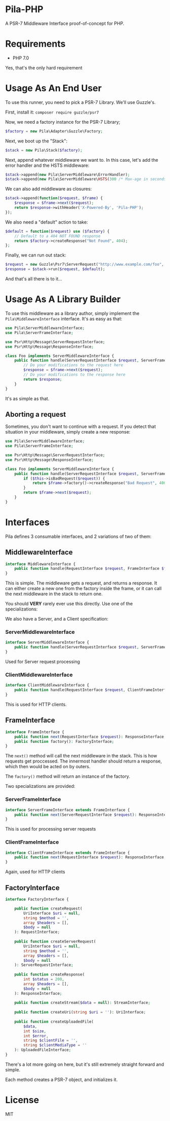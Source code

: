 Pila-PHP
========
A PSR-7 Middleware Interface proof-of-concept for PHP.

# Requirements
 * PHP 7.0
 
Yes, that's the only hard requirement

# Usage As An End User

To use this runner, you need to pick a PSR-7 Library. We'll use Guzzle's.

First, install it: `composer require guzzle/psr7`

Now, we need a factory instance for the PSR-7 Library;

```php
$factory = new Pila\Adapter\Guzzle\Factory;
```

Next, we boot up the "Stack":

```php
$stack = new Pila\Stack($factory);
```

Next, append whatever middleware we want to. In this case, let's add the error handler and the HSTS middleware:

```php
$stack->append(new Pila\ServerMiddleware\ErrorHandler);
$stack->append(new Pila\ServerMiddleware\HSTS(300 /* Max-age in seconds */));
```

We can also add middleware as closures:

```php
$stack->append(function($request, $frame) {
    $response = $frame->next($request);
    return $response->withHeader('X-Powered-By', 'Pila-PHP');
});
```

We also need a "default" action to take:

```php
$default = function($request) use ($factory) {
    // Default to a 404 NOT FOUND response
    return $factory->createResponse("Not Found", 404);
};
```

Finally, we can run out stack:

```php
$request = new Guzzle\Psr7\ServerRequest("http://www.example.com/foo", "GET");
$response = $stack->run($request, $default);
```

And that's all there is to it...

# Usage As A Library Builder

To use this middleware as a library author, simply implement the `Pila\MiddlewareInterface` interface. It's as easy as that:

```php
use Pila\ServerMiddlewareInterface;
use Pila\ServerFrameInterface;

use Psr\Http\Message\ServerRequestInterface;
use Psr\Http\Message\ResponseInterface;

class Foo implements ServerMiddlewareInterface {
    public function handle(ServerRequestInterface $request, ServerFrameInterface $frame): ResponseInterface {
        // Do your modifications to the request here
        $response = $frame->next($request);
        // Do your modifications to the response here
        return $response;
    }
}
```

It's as simple as that.

## Aborting a request

Sometimes, you don't want to continue with a request. If you detect that situation in your middleware, simply create a new response:

```php
use Pila\ServerMiddlewareInterface;
use Pila\ServerFrameInterface;

use Psr\Http\Message\ServerRequestInterface;
use Psr\Http\Message\ResponseInterface;

class Foo implements ServerMiddlewareInterface {
    public function handle(ServerRequestInterface $request, ServerFrameInterface $frame): ResponseInterface {
        if ($this->isBadRequest($request)) {
            return $frame->factory()->createResponse("Bad Request", 400);
        }
        return $frame->next($request);
    }
}
```

# Interfaces

Pila defines 3 consumable interfaces, and 2 variations of two of them:

## MiddlewareInterface

```php
interface MiddlewareInterface {
    public function handle(RequestInterface $request, FrameInterface $frame): ResponseInterface;
}
```

This is simple. The middleware gets a request, and returns a response. It can either create a new one from the factory inside the frame, or it can call the next middleware in the stack to return one.

You should **VERY** rarely ever use this directly. Use one of the specializations:

We also have a Server, and a Client specification:

### ServerMiddlewareInterface

```php
interface ServerMiddlewareInterface {
    public function handle(ServerRequestInterface $request, ServerFrameInterface $frame): ResponseInterface;
}
```

Used for Server request processing

### ClientMiddlewareInterface

```php
interface ClientMiddlewareInterface {
    public function handle(RequestInterface $request, ClientFrameInterface $frame): ResponseInterface;
}
```

This is used for HTTP clients.

## FrameInterface

```php
interface FrameInterface {
    public function next(RequestInterface $request): ResponseInterface;
    public function factory(): FactoryInterface;
}
```

The `next()` method will call the next middleware in the stack. This is how requests get proccessed. The innermost handler should return a response, which then would be acted on by outers.

The `factory()` method will return an instance of the factory.

Two specializations are provided:

### ServerFrameInterface

```php
interface ServerFrameInterface extends FrameInterface {
    public function next(ServerRequestInterface $request): ResponseInterface;
}
```

This is used for processing server requests

### ClientFrameInterface

```php
interface ClientFrameInterface extends FrameInterface {
    public function next(RequestInterface $request): ResponseInterface;
}
```

Again, used for HTTP clients

## FactoryInterface

```php
interface FactoryInterface {

    public function createRequest(
        UriInterface $uri = null, 
        string $method = '',
        array $headers = [],
        $body = null
    ): RequestInterface;
 
    public function createServerRequest(
        UriInterface $uri = null, 
        string $method = '',
        array $headers = [],
        $body = null
    ): ServerRequestInterface;
   
    public function createResponse(
        int $status = 200,
        array $headers = [],
        $body = null
    ): ResponseInterface;
    
    public function createStream($data = null): StreamInterface;
    
    public function createUri(string $uri = ''): UriInterface;
    
    public function createUploadedFile(
        $data,
        int $size,
        int $error,
        string $clientFile = '',
        string $clientMediaType = ''
    ): UploadedFileInterface;
}
```

There's a lot more going on here, but it's still extremely straight forward and simple.

Each method creates a PSR-7 object, and initializes it.

# License

MIT

